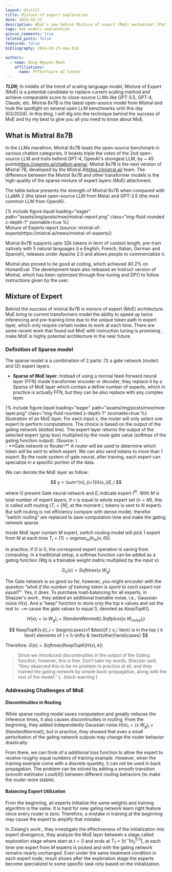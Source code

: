 ```yaml
---
layout: distill
title: Mixture of expert explanation
date: 2024-03-23
description: What's new behind Mixture of expert (MoE) mechanism? [Part 1]
tags: moe models explanation
giscus_comments: true
related_posts: false
featured: false
bibliography: 2024-03-23-moe.bib

authors:
  - name: Dung Nguyen Manh
    affiliations:
      name: FPTSoftware AI Center
---
```


**_TLDR;_** In middle of the trend of scaling language model, Mixture of Expert (MoE) is a potential candidate to replace current scaling method and achieve comparable score to close-source LLMs like GPT-3.5, GPT-4, Claude, etc. Mixtral 8x7B is the latest open-source model from Mistral and took the spotlight on several open LLM benchmarks until this day (03/2024). In this blog, I will dig into the technique behind the success of MoE and try my best to give you all you need to know about MoE.

## What is Mixtral 8x7B

In the LLMs marathon, Mixtral 8x7B leads the open-source benchmark in various chatbot categories. It boasts triple the votes of the 2nd open-source LLM and trails behind GPT-4, OpenAI's strongest LLM, by ~ 45 points<d-footnote>https://openlm.ai/chatbot-arena/</d-footnote>. Mixtral 8x7B is the next version of Mixtral 7B, developed by the Mistral AI<d-footnote>https://mistral.ai/</d-footnote> team. The difference between the Mixtral 8x7B and other transformer models is the high-quality of the sparse mixture of expert layers (MoE) attachment.

The table below presents the strength of Mixtral 8x7B when compared with LLaMA 2 (the latest open-source LLM from Meta) and GPT-3.5 (the most common LLM from OpenAI).

<div class="row mt-3">
    {% include figure.liquid loading="eager" path="assets/img/posts/moe/mistral-report.png" class="img-fluid rounded z-depth-1" zoomable=true %}
</div>
<div class="caption">
    Mixture of Experts report (source: mixtral-of-experts<d-footnote>https://mistral.ai/news/mixtral-of-experts/</d-footnote>)
</div>

Mixtral 8x7B supports upto 32k tokens in term of context length, pre-train natively with 5 natural languages (i.e English, French, Italian, German and Spanish), releases under Apache 2.0 and allows people to commercialize it.

Mixtral also proved to be good at coding, which achieved 40.2% on HumanEval. The development team also released an Instruct version of Mixtral, which has been optimized through fine-tuning and DPO to follow instructions given by the user.

## Mixture of Expert

Behind the success of mixtral 8x7B is mixture of expert (MoE) architecture. MoE bring to current transformers model the ability to speed up twice inferencing and pre-training time <d-cite key="du2022glam"></d-cite> due to the unique token path in expert layer, which only require certain nodes to work at each time. There are some recent work that found out MoE with instruction tuning is promising <d-cite key="shen2023mixtureofexperts"></d-cite>, make MoE is highly potential architecture in the near future.

### Definition of Sparse model

The sparse model is a combination of 2 parts: (1) a gate network (router) and (2) expert layers.

- **Sparse of MoE layer:** Instead of using a normal feed-forward neural layer (FFN) inside transformer encoder or decoder, they replace it by a Sparse of MoE layer which contain a define number of experts, which in practice is actually FFN, but they can be also replace with any complex layer.
<div class="row mt-3">
    {% include figure.liquid loading="eager" path="assets/img/posts/moe/moe-layer.png" class="img-fluid rounded z-depth-1" zoomable=true %}
</div>
<div class="caption">
    Illustration of an MoE layer. For each input x, the router will only select one expert to perform computations. The choice is based on the output of the gating network (dotted line). The expert layer returns the output of the selected expert (gray box) multiplied by the route gate value (softmax of the gating function output). (Source: <d-cite key="chen2022understanding"></d-cite>)
</div>
- **Gate network or Router:** A router will be used to determine which token will be sent to which expert. We can also send tokens to more than 1 expert. By the route system of gate neural, after training, each expert can specialize in a specific portion of the data. <d-cite key="chen2022understanding"></d-cite>

We can denote the MoE layer as follow:

$$
y = \sum^{n}_{i=1}G(x_i)E_i
$$

where $G$ present Gate neural network and $E_i$ indicate expert $i^{th}$. With $M$ is total number of expert layers, if $n$ is equal to whole expert set ($n=M$), this is called soft routing ($T_i=[N]$, at the moment $i$, tokens is sent to $N$ expert). But soft routing is not efficiency compare with dense model, therefor “switch routing” are replaced to save computation time and make the gating network sparse.

Inside MoE layer contain $M$ expert, switch routing model will pick 1 expert from $M$ at each time $T_i=[1]=argmax_m({h_m(x; \Theta)})$.

In practice, if $G$ is 0, the correspond expert operation is saving from computing. In a traditional setup, a softmax function can be added as a gating function (Wg is a trainable weight matrix multiplied by the input x):

$$
G_{\sigma}(x)=Softmax(x.W_g)
$$

The Gate network is so good so far, however, you might encouter with the question _"what if the number of training token is spent to each expert not equal?"_. Yes, it does. To purchase load-balancing for all experts, in Shazzer's work <d-cite key="shazeer2017outrageously"></d-cite>, they added an additional trainable noise, i.e., Gaussian noice $H(x)$. And a “keep” function to store only the top k values and set the rest to $-\infty$ cause the gate values to equal 0, denoted as $KeepTopK()$.

$$
H(x)_i=(x.W_g)_i+StandardNormal().Softplus((x.W_{noise})_i)
$$

$$
KeepTopK(v,k)_i = \begin{cases}v1  &\text{if } v_i \text{ is in the top } k \text{ elements of } v \\-\infty & \text{other}\end{cases}
$$

Therefore: $G(x) = Softmax(KeepTopK(H(x), k))$

> Since we introduced discontinuities in the output of the
> Gating function, however, this is fine.
> Don’t take my words, Shazzer said, “they observed this to be no problem
> in practice at all,
> and they trained the gating network by simple back-propagation,
> along with the rest of the model.”
> {: .block-warning }

### Addressing Challenges of MoE

#### Discontinuities in Routing

While sparse routing model saves computation and greatly reduces the inference times, it also causes discontinuities in routing<d-cite key="shazeer2017outrageously"></d-cite>. From the beginning, they added independently Gaussian noise $H(x)_i = (x.W_g)_i + StandardNormal()$, but in practice, they showed that even a small perturbation of the gating network outputs may change the router behavior drastically.

From there, we can think of a additional loss function to allow the expert to receive roughly equal numbers of training example. However, when the training example come with a discrete quantity, it can not be used in back propagation. The problem can be solved by adding a smooth transition (smooth estimator $Load(X)$) between different routing behaviors (to make the router more stable).

#### Balancing Expert Utilization

From the beginning, all experts initialize the same weights and training algorithm is the same. It is hard for new gating network learn right feature since every router is zero. Therefore, a mistake in training at the beginning may cause the expert to amplify that mistake.

In Zixiang’s work <d-cite key="chen2022understanding"></d-cite>, they investigate the effectiveness of the initialization into expert divergence, they analyze the MoE layer between a stage called exploration stage where start at $t=0$ and ends at $T_1 = [\eta^-1\sigma_0^0.5]$, at each time one expert from $M$ experts is picked and with the gating network remains nearly unchanged. Even under the same treatment condition in each expert node, result shows after the exploration stage the experts become specialized to some specific task only based on the initialization.
